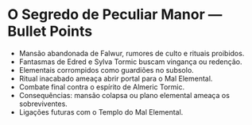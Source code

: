 # O Segredo de Peculiar Manor — Bullet Points

- Mansão abandonada de Falwur, rumores de culto e rituais proibidos.
- Fantasmas de Edred e Sylva Tormic buscam vingança ou redenção.
- Elementais corrompidos como guardiões no subsolo.
- Ritual inacabado ameaça abrir portal para o Mal Elemental.
- Combate final contra o espírito de Almeric Tormic.
- Consequências: mansão colapsa ou plano elemental ameaça os sobreviventes.
- Ligações futuras com o Templo do Mal Elemental.
